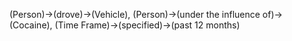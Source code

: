 (Person)->(drove)->(Vehicle), (Person)->(under the influence of)->(Cocaine), (Time Frame)->(specified)->(past 12 months)